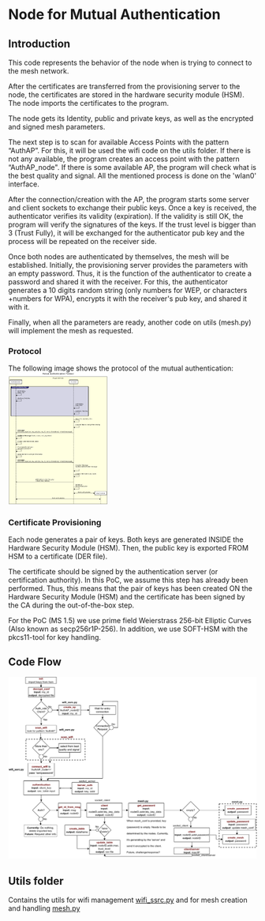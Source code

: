 # Node for Mutual Authentication

## Introduction

This code represents the behavior of the node when is trying to connect to the mesh network.

After the certificates are transferred from the provisioning server to the node, the certificates are stored in the hardware security module (HSM).  The node imports the certificates to the program.

The node gets its Identity, public and private keys, as well as the encrypted and signed mesh parameters. 

The next step is to scan for available Access Points with the pattern “AuthAP”. For this, it will be used the wifi code on the utils folder. If there is not any available, the program creates an access point with the pattern “AuthAP_node<ID>". If there is some available AP, the program will check what is the best quality and signal. All the mentioned process is done on the 'wlan0' interface. 

After the connection/creation with the AP, the program starts some server and client sockets to exchange their public keys. Once a key is received, the authenticator verifies its validity (expiration). If the validity is still OK, the program will verify the signatures of the keys. If the trust level is bigger than 3 (Trust Fully), it will be exchanged for the authenticator pub key and the process will be repeated on the receiver side. 

Once both nodes are authenticated by themselves, the mesh will be established. Initially, the provisioning server provides the parameters with an empty password. Thus, it is the function of the authenticator to create a password and shared it with the receiver. For this, the authenticator generates a 10 digits random string (only numbers for WEP, or characters +numbers for WPA), encrypts it with the receiver's pub key, and shared it with it. 

Finally, when all the parameters are ready, another code on utils (mesh.py) will implement the mesh as requested. 
### Protocol 

The following image shows the protocol of the mutual authentication:
<img src="./images/protocol.png" width="40%" height="40%"> 

### Certificate Provisioning

Each node generates a pair of keys. Both keys are generated INSIDE the Hardware Security Module (HSM). Then, the public key is exported FROM HSM to a certificate (DER file). 

The certificate should be signed by the authentication server (or certification authority). In this PoC, we assume this step has already been performed. Thus, this means that the pair of keys has been created ON the Hardware Security Module (HSM) and the certificate has been signed by the CA during the out-of-the-box step. 

For the PoC (MS 1.5) we use prime field Weierstrass 256-bit Elliptic Curves (Also known as secp256r1P-256). In addition, we use SOFT-HSM with the pkcs11-tool for key handling. 

## Code Flow
![Conceptual Diagram](images/node-auth.png)

## Utils folder
Contains the utils for wifi management [wifi_ssrc.py](utils/wifi_ssrc.py) and for mesh creation and handling [mesh.py](utils/mesh.py) 
